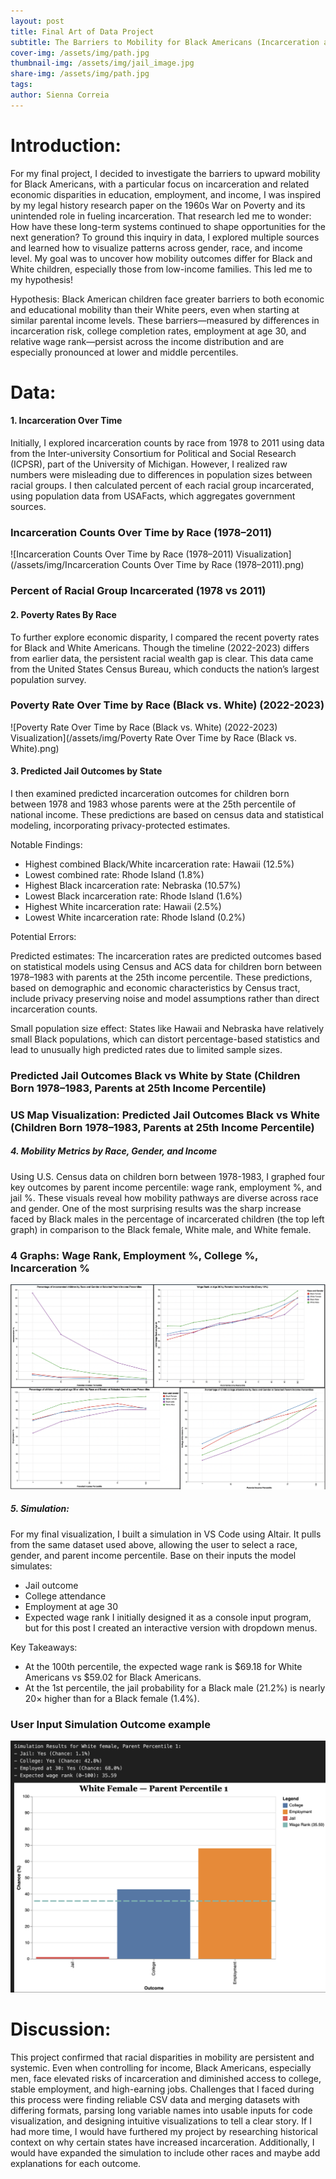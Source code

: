 ```yaml
---
layout: post
title: Final Art of Data Project
subtitle: The Barriers to Mobility for Black Americans (Incarceration and Economic Disparities) 
cover-img: /assets/img/path.jpg
thumbnail-img: /assets/img/jail_image.jpg
share-img: /assets/img/path.jpg
tags: 
author: Sienna Correia
---
```


# Introduction:
  For my final project, I decided to investigate the barriers to upward mobility for Black Americans, with a particular focus on incarceration and related economic disparities in education, employment, and income, I was inspired by my legal history research paper on the 1960s War on Poverty and its unintended role in fueling incarceration. That research led me to wonder: How have these long-term systems continued to shape opportunities for the next generation? 
  To ground this inquiry in data, I explored multiple sources and learned how to visualize patterns across gender, race, and income level. My goal was to uncover how mobility outcomes differ for Black and White children, especially those from low-income families. This led me to my hypothesis!

Hypothesis: Black American children face greater barriers to both economic and educational mobility than their White peers, even when starting at similar parental income levels. These barriers—measured by differences in incarceration risk, college completion rates, employment at age 30, and relative wage rank—persist across the income distribution and are especially pronounced at lower and middle percentiles. 

# Data:

#### 1. Incarceration Over Time
Initially, I explored incarceration counts by race from 1978 to 2011 using data from the Inter-university Consortium for Political and Social Research (ICPSR), part of the University of Michigan. However, I realized raw numbers were misleading due to differences in population sizes between racial groups. I then calculated percent of each racial group incarcerated, using population data from USAFacts, which aggregates government sources. 

### Incarceration Counts Over Time by Race (1978–2011) 
![Incarceration Counts Over Time by Race (1978–2011) Visualization](/assets/img/Incarceration Counts Over Time by Race (1978–2011).png)

### Percent of Racial Group Incarcerated (1978 vs 2011)
<head>
  <!-- Import Vega & Vega-Lite (does not have to be from CDN) -->
  <script src="https://cdn.jsdelivr.net/npm/vega@5"></script>
  <script src="https://cdn.jsdelivr.net/npm/vega-lite@5"></script>
  <!-- Import vega-embed -->
  <script src="https://cdn.jsdelivr.net/npm/vega-embed@6"></script>
</head>

<div id="vis"></div>
<script type="text/javascript">
  var spec = "https://raw.githubusercontent.com/siennacorreia/siennacorreia.github.io/refs/heads/master/assets/Percent of Racial Group Incarcerated (1978 vs 2011).json";
  vegaEmbed('#vis', spec).then(function(result) {
    // Access the Vega view instance (https://vega.github.io/vega/docs/api/view/) as result.view
  }).catch(console.error);
</script>

#### 2. Poverty Rates By Race
To further explore economic disparity, I compared the recent poverty rates for Black and White Americans. Though the timeline (2022-2023) differs from earlier data, the persistent racial wealth gap is clear. This data came from the United States Census Bureau, which conducts the nation’s largest population survey.

### Poverty Rate Over Time by Race (Black vs. White) (2022-2023)
![Poverty Rate Over Time by Race (Black vs. White) (2022-2023) Visualization](/assets/img/Poverty Rate Over Time by Race (Black vs. White).png)


#### 3. Predicted Jail Outcomes by State
I then examined predicted incarceration outcomes for children born between 1978 and 1983 whose parents were at the 25th percentile of national income. These predictions are based on census data and statistical modeling, incorporating privacy-protected estimates. 

Notable Findings:
- Highest combined Black/White incarceration rate: Hawaii (12.5%)
- Lowest combined rate: Rhode Island (1.8%)
- Highest Black incarceration rate: Nebraska (10.57%)
- Lowest Black incarceration rate: Rhode Island (1.6%)
- Highest White incarceration rate: Hawaii (2.5%)
- Lowest White incarceration rate: Rhode Island (0.2%)

Potential Errors: 

Predicted estimates: The incarceration rates are predicted outcomes based on statistical models using Census and ACS data for children born between 1978–1983 with parents at the 25th income percentile. These predictions, based on demographic and economic characteristics by Census tract, include privacy preserving noise and model assumptions rather than direct incarceration counts. 

Small population size effect: States like Hawaii and Nebraska have relatively small Black populations, which can distort percentage-based statistics and lead to unusually high predicted rates due to limited sample sizes.

### Predicted Jail Outcomes Black vs White by State (Children Born 1978–1983, Parents at 25th Income Percentile)
<head>
  <!-- Import Vega & Vega-Lite (does not have to be from CDN) -->
  <script src="https://cdn.jsdelivr.net/npm/vega@5"></script>
  <script src="https://cdn.jsdelivr.net/npm/vega-lite@5"></script>
  <!-- Import vega-embed -->
  <script src="https://cdn.jsdelivr.net/npm/vega-embed@6"></script>
</head>

<div id="vis2"></div>
<script type="text/javascript">
  var spec = "https://raw.githubusercontent.com/siennacorreia/siennacorreia.github.io/refs/heads/master/assets/Predicted Jail Outcomes by Race and State (Children Born 1978–1983, Parents at 25th Income Percentile) (Alphabetical).json";
  vegaEmbed('#vis2', spec).then(function(result) {
    // Access the Vega view instance (https://vega.github.io/vega/docs/api/view/) as result.view
  }).catch(console.error);
</script>

### US Map Visualization: Predicted Jail Outcomes Black vs White (Children Born 1978–1983, Parents at 25th Income Percentile)
<head>
  <!-- Import Vega & Vega-Lite (does not have to be from CDN) -->
  <script src="https://cdn.jsdelivr.net/npm/vega@5"></script>
  <script src="https://cdn.jsdelivr.net/npm/vega-lite@5"></script>
  <!-- Import vega-embed -->
  <script src="https://cdn.jsdelivr.net/npm/vega-embed@6"></script>
</head>

<div id="vis3"></div>
<script type="text/javascript">
  var spec = "https://raw.githubusercontent.com/siennacorreia/siennacorreia.github.io/refs/heads/master/assets/US Map Visualization: Predicted Jail Outcomes Black vs White (Children Born 1978–1983, Parents at 25th Income Percentile).json";
  vegaEmbed('#vis3', spec).then(function(result) {
    // Access the Vega view instance (https://vega.github.io/vega/docs/api/view/) as result.view
  }).catch(console.error);
</script>

##### 4. Mobility Metrics by Race, Gender, and Income 
Using U.S. Census data on children born between 1978-1983, I graphed four key outcomes by parent income percentile: wage rank, employment %, and jail %. These visuals reveal how mobility pathways are diverse across race and gender. One of the most surprising results was the sharp increase faced by Black males in the percentage of incarcerated children (the top left graph) in comparison to the Black female, White male, and White female. 

### 4 Graphs: Wage Rank, Employment %, College %, Incarceration %  
![4 Graphs on wage rank, employment %, college %, and incarceration %](/assets/img/Combined_Graphs.png)

##### 5. Simulation:
For my final visualization, I built a simulation in VS Code using Altair. It pulls from the same dataset used above, allowing the user to select a race, gender, and parent income percentile. Base on their inputs the model simulates:
- Jail outcome
- College attendance
- Employment at age 30
- Expected wage rank 
I initially designed it as a console input program, but for this post I created an interactive version with dropdown menus. 

Key Takeaways: 
- At the 100th percentile, the expected wage rank is $69.18 for White Americans vs $59.02 for Black Americans.
- At the 1st percentile, the jail probability for a Black male (21.2%) is nearly 20× higher than for a Black female (1.4%).
  
<head>
  <!-- Import Vega & Vega-Lite (does not have to be from CDN) -->
  <script src="https://cdn.jsdelivr.net/npm/vega@5"></script>
  <script src="https://cdn.jsdelivr.net/npm/vega-lite@5"></script>
  <!-- Import vega-embed -->
  <script src="https://cdn.jsdelivr.net/npm/vega-embed@6"></script>
</head>

<div id="vis4"></div>
<script type="text/javascript">
  var spec = "https://raw.githubusercontent.com/siennacorreia/siennacorreia.github.io/refs/heads/master/assets/OutcomesSimulation.json";
  vegaEmbed('#vis4', spec).then(function(result) {
    // Access the Vega view instance (https://vega.github.io/vega/docs/api/view/) as result.view
  }).catch(console.error);
</script>

### User Input Simulation Outcome example
![1 outcome for the user input simulation](/assets/img/user_input.png)

# Discussion:
This project confirmed that racial disparities in mobility are persistent and systemic. Even when controlling for income, Black Americans, especially men, face elevated risks of incarceration and diminished access to college, stable employment, and high-earning jobs.
  Challenges that I faced during this process were finding reliable CSV data and merging datasets with differing formats, parsing long variable names into usable inputs for code visualization, and designing intuitive visualizations to tell a clear story. If I had more time, I would have furthered my project by researching historical context on why certain states have increased incarceration. Additionally, I would have expanded the simulation to include other races and maybe add explanations for each outcome.
